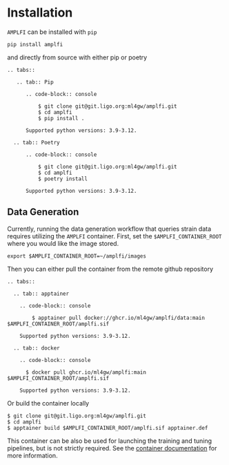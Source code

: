Installation
=================

`AMPLFI` can be installed with `pip`

```console
pip install amplfi
```

and directly from source with either pip or poetry

```{eval-rst}
.. tabs::

   .. tab:: Pip

      .. code-block:: console

          $ git clone git@git.ligo.org:ml4gw/amplfi.git
          $ cd amplfi
          $ pip install .

      Supported python versions: 3.9-3.12.

  .. tab:: Poetry

      .. code-block:: console

          $ git clone git@git.ligo.org:ml4gw/amplfi.git
          $ cd amplfi
          $ poetry install

      Supported python versions: 3.9-3.12.
```

## Data Generation
Currently, running the data generation workflow that queries strain data requires utilizing the `AMPLFI` container.
First, set the `$AMPLFI_CONTAINER_ROOT` where you would like the image stored.

```console
export $AMPLFI_CONTAINER_ROOT=~/amplfi/images
```

Then you can either pull the container from the remote github repository

```{eval-rst}
.. tabs::

  .. tab:: apptainer

    .. code-block:: console

        $ apptainer pull docker://ghcr.io/ml4gw/amplfi/data:main $AMPLFI_CONTAINER_ROOT/amplfi.sif 

    Supported python versions: 3.9-3.12.

  .. tab:: docker

    .. code-block:: console

      $ docker pull ghcr.io/ml4gw/amplfi:main $AMPLFI_CONTAINER_ROOT/amplfi.sif 

    Supported python versions: 3.9-3.12.
```

Or build the container locally

```cnosle
$ git clone git@git.ligo.org:ml4gw/amplfi.git
$ cd amplfi
$ apptainer build $AMPLFI_CONTAINER_ROOT/amplfi.sif apptainer.def
```

This container can be also be used for launching the training
and tuning pipelines, but is not strictly required. See the [container
documentation](./containers.md) for more information.
